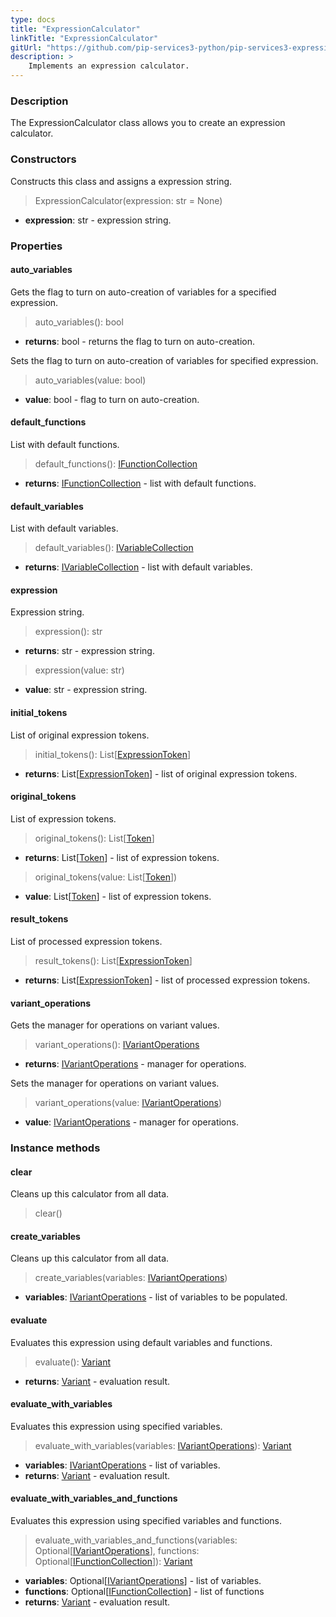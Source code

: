 ```yaml
---
type: docs
title: "ExpressionCalculator"
linkTitle: "ExpressionCalculator"
gitUrl: "https://github.com/pip-services3-python/pip-services3-expressions-python"
description: > 
    Implements an expression calculator.
---
```


### Description
The ExpressionCalculator class allows you to create an expression calculator.

### Constructors
Constructs this class and assigns a expression string.

> ExpressionCalculator(expression: str = None)

- **expression**: str - expression string.


### Properties

#### auto_variables
Gets the flag to turn on auto-creation of variables for a specified expression.

> auto_variables(): bool

- **returns**: bool - returns the flag to turn on auto-creation.

Sets the flag to turn on auto-creation of variables for specified expression.

> auto_variables(value: bool)

- **value**: bool - flag to turn on auto-creation.

#### default_functions
List with default functions.

> default_functions(): [IFunctionCollection](../functions/ifunction_collection)

- **returns**: [IFunctionCollection](../functions/ifunction_collection) - list with default functions.

#### default_variables
List with default variables.
> default_variables(): [IVariableCollection](../variables/ivariable_collection)

- **returns**: [IVariableCollection](../variables/ivariable_collection) - list with default variables.

#### expression
Expression string.

> expression(): str

- **returns**: str - expression string.

> expression(value: str)

- **value**: str - expression string.

#### initial_tokens
List of original expression tokens.
> initial_tokens(): List[[ExpressionToken](../parsers/expression_token)]

- **returns**: List[[ExpressionToken](../parser/expression_token)] - list of original expression tokens.

#### original_tokens
List of expression tokens.

> original_tokens(): List[[Token](../../tokenizers/token)]

- **returns**: List[[Token](../../tokenizers/token)] - list of expression tokens.

> original_tokens(value: List[[Token](../../tokenizers/token)])

- **value**: List[[Token](../../tokenizers/token)] - list of expression tokens.


#### result_tokens
List of processed expression tokens.
> result_tokens(): List[[ExpressionToken](../parser/expression_token)]

- **returns**: List[[ExpressionToken](../parser/expression_token)] - list of processed expression tokens.

#### variant_operations
Gets the manager for operations on variant values.

> variant_operations(): [IVariantOperations](../../variants/ivariant_operations)

- **returns**: [IVariantOperations](../../variants/ivariant_operations) - manager for operations.

Sets the manager for operations on variant values.

> variant_operations(value: [IVariantOperations](../../variants/ivariant_operations))

- **value**: [IVariantOperations](../../variants/ivariant_operations) - manager for operations.


### Instance methods

#### clear
Cleans up this calculator from all data.
> clear()


#### create_variables
Cleans up this calculator from all data.
> create_variables(variables: [IVariantOperations](../../variants/ivariant_operations)) 

- **variables**: [IVariantOperations](../../variants/ivariant_operations) - list of variables to be populated.

#### evaluate
Evaluates this expression using default variables and functions.

> evaluate(): [Variant](../../variants/variant)

- **returns**: [Variant](../../variants/variant) - evaluation result.

#### evaluate_with_variables
Evaluates this expression using specified variables.

> evaluate_with_variables(variables: [IVariantOperations](../../variants/ivariant_operations)): [Variant](../../variants/variant)

- **variables**: [IVariantOperations](../../variants/ivariant_operations) - list of variables.
- **returns**: [Variant](../../variants/variant) - evaluation result.

#### evaluate_with_variables_and_functions
Evaluates this expression using specified variables and functions.

> evaluate_with_variables_and_functions(variables: Optional[[IVariantOperations](../../variants/ivariant_operations)], functions: Optional[[IFunctionCollection](../functions/ifunction_collection)]): [Variant](../../variants/variant)

- **variables**: Optional[[IVariantOperations](../../variants/ivariant_operations)] - list of variables.
- **functions**: Optional[[IFunctionCollection](../functions/ifunction_collection)] - list of functions
- **returns**: [Variant](../../variants/variant) - evaluation result.
